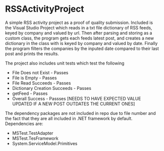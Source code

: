 # RSSActivityProject
A simple RSS activity project as a proof of quality submission.
Included is the Visual Studio Project which reads in a txt file dictionary of RSS feeds, keyed by company and valued by url. Then after parsing and storing as a custom class, the program gets each feeds latest post, and creates a new dictionary in the class with is keyed by company and valued by date. Finally the program filters the companies by the inputed date compared to their last post and prints the results.

The project also includes unit tests which test the following
- File Does not Exist - Passes
- File is Empty - Passes
- File Read Succeeds - Passes
- Dictionary Creation Succeeds - Passes
- getFeed - Passes
- Overall Success - Passses [NEEDS TO HAVE EXPECTED VALUE UPDATED IF A NEW POST OUTDATES THE CURRENT ONES]

The dependency packages are not included in repo due to file number and the fact that they are all included in .NET framework by default.
Dependencies are:
- MSTest.TestAdapter
- MSTest.TesFramework
- System.ServiceModel.Primitives
